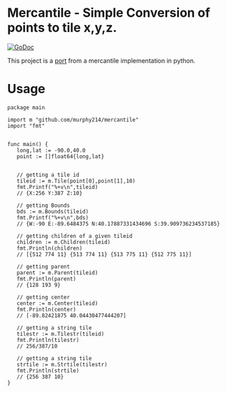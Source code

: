 # Mercantile - Simple Conversion of points to tile x,y,z.

[![GoDoc](https://godoc.org/github.com/murphy214/mercantile?status.svg)](https://godoc.org/github.com/murphy214/mercantile)

This project is a [port](https://github.com/mapbox/mercantile
) from a mercantile implementation in python.



# Usage 
 ```golang
 package main

import m "github.com/murphy214/mercantile"
import "fmt"


func main() {
	long,lat := -90.0,40.0
	point := []float64{long,lat}


	// getting a tile id
	tileid := m.Tile(point[0],point[1],10)
	fmt.Printf("%+v\n",tileid)
	// {X:256 Y:387 Z:10}

	// getting Bounds
	bds := m.Bounds(tileid)
	fmt.Printf("%+v\n",bds)
	// {W:-90 E:-89.6484375 N:40.17887331434696 S:39.909736234537185}

	// getting children of a given tileid
	children := m.Children(tileid)
	fmt.Println(children)
	// [{512 774 11} {513 774 11} {513 775 11} {512 775 11}]

	// getting parent
	parent := m.Parent(tileid)
	fmt.Println(parent)
	// {128 193 9}

	// getting center
	center := m.Center(tileid)
	fmt.Println(center)	
	// [-89.82421875 40.04430477444207]

	// getting a string tile
	tilestr := m.Tilestr(tileid)
	fmt.Println(tilestr)
	// 256/387/10

	// getting a string tile
	strtile := m.Strtile(tilestr)
	fmt.Println(strtile)
	// {256 387 10}
}
 ```
